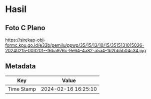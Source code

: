# Hasil

## Foto C Plano

https://sirekap-obj-formc.kpu.go.id/e33b/pemilu/ppwp/35/15/13/10/15/3515131015026-20240215-003201--f6ba976c-9e64-4a82-a5a4-1b2bb5b04c34.jpg


## Metadata

| Key        | Value               |
| ---------- | ------------------- |
| Time Stamp | 2024-02-16 16:25:10 |



